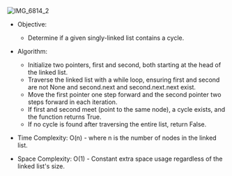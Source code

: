 
![IMG_6814_2](https://github.com/yadavanuj1996/algorithms-data-structures/assets/22169012/e2671ad0-a8dd-4734-b0ff-693a5a1ca34c)

- Objective:
  - Determine if a given singly-linked list contains a cycle.
- Algorithm:
  - Initialize two pointers, first and second, both starting at the head of the linked list.
  - Traverse the linked list with a while loop, ensuring first and second are not None and second.next and second.next.next exist.
  - Move the first pointer one step forward and the second pointer two steps forward in each iteration.
  - If first and second meet (point to the same node), a cycle exists, and the function returns True.
  - If no cycle is found after traversing the entire list, return False.

- Time Complexity: O(n) - where  n is the number of nodes in the linked list.
- Space Complexity:  O(1) - Constant extra space usage regardless of the linked list's size.

